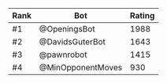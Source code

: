 Rank|Bot|Rating
---|---|---
#1|@OpeningsBot|1988
#2|@DavidsGuterBot|1643
#3|@pawnrobot|1415
#4|@MinOpponentMoves|930
